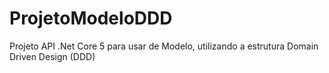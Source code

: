 # ProjetoModeloDDD
Projeto API .Net Core 5 para usar de Modelo, utilizando a estrutura Domain Driven Design (DDD)
